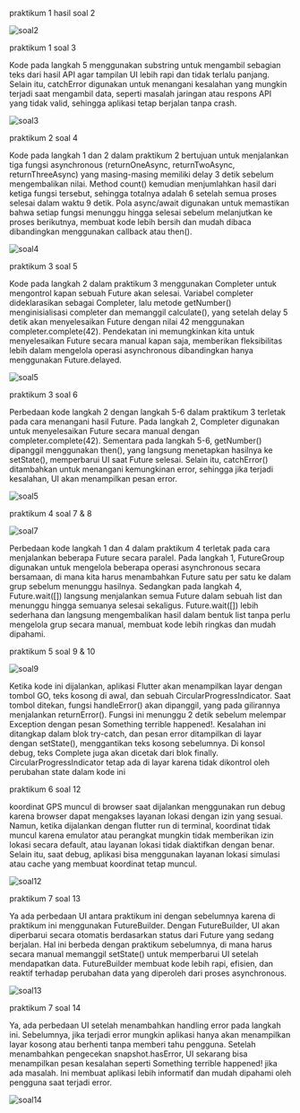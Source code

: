 praktikum 1 hasil soal 2

![soal2](lib/assets/json.png)

praktikum 1 soal 3

Kode pada langkah 5 menggunakan substring untuk mengambil sebagian teks dari hasil API agar tampilan UI lebih rapi dan tidak terlalu panjang. Selain itu, catchError digunakan untuk menangani kesalahan yang mungkin terjadi saat mengambil data, seperti masalah jaringan atau respons API yang tidak valid, sehingga aplikasi tetap berjalan tanpa crash.

![soal3](lib/assets/prak1-3.gif)

praktikum 2 soal 4

Kode pada langkah 1 dan 2 dalam praktikum 2 bertujuan untuk menjalankan tiga fungsi asynchronous (returnOneAsync, returnTwoAsync, returnThreeAsync) yang masing-masing memiliki delay 3 detik sebelum mengembalikan nilai. Method count() kemudian menjumlahkan hasil dari ketiga fungsi tersebut, sehingga totalnya adalah 6 setelah semua proses selesai dalam waktu 9 detik. Pola async/await digunakan untuk memastikan bahwa setiap fungsi menunggu hingga selesai sebelum melanjutkan ke proses berikutnya, membuat kode lebih bersih dan mudah dibaca dibandingkan menggunakan callback atau then().

![soal4](lib/assets/prak2.gif)

praktikum 3 soal 5

Kode pada langkah 2 dalam praktikum 3 menggunakan Completer untuk mengontrol kapan sebuah Future akan selesai. Variabel completer dideklarasikan sebagai Completer<int>, lalu metode getNumber() menginisialisasi completer dan memanggil calculate(), yang setelah delay 5 detik akan menyelesaikan Future dengan nilai 42 menggunakan completer.complete(42). Pendekatan ini memungkinkan kita untuk menyelesaikan Future secara manual kapan saja, memberikan fleksibilitas lebih dalam mengelola operasi asynchronous dibandingkan hanya menggunakan Future.delayed.

![soal5](lib/assets/prak3-5.gif)

praktikum 3 soal 6

Perbedaan kode langkah 2 dengan langkah 5-6 dalam praktikum 3 terletak pada cara menangani hasil Future. Pada langkah 2, Completer digunakan untuk menyelesaikan Future secara manual dengan completer.complete(42). Sementara pada langkah 5-6, getNumber() dipanggil menggunakan then(), yang langsung menetapkan hasilnya ke setState(), memperbarui UI saat Future selesai. Selain itu, catchError() ditambahkan untuk menangani kemungkinan error, sehingga jika terjadi kesalahan, UI akan menampilkan pesan error.

![soal5](lib/assets/prak3-6.gif)

praktikum 4 soal 7 & 8

![soal7](lib/assets/prak4.gif)

Perbedaan kode langkah 1 dan 4 dalam praktikum 4 terletak pada cara menjalankan beberapa Future secara paralel. Pada langkah 1, FutureGroup digunakan untuk mengelola beberapa operasi asynchronous secara bersamaan, di mana kita harus menambahkan Future satu per satu ke dalam grup sebelum menunggu hasilnya. Sedangkan pada langkah 4, Future.wait([]) langsung menjalankan semua Future dalam sebuah list dan menunggu hingga semuanya selesai sekaligus. Future.wait([]) lebih sederhana dan langsung mengembalikan hasil dalam bentuk list tanpa perlu mengelola grup secara manual, membuat kode lebih ringkas dan mudah dipahami.

praktikum 5 soal 9 & 10

![soal9](lib/assets/prak5.gif)

Ketika kode ini dijalankan, aplikasi Flutter akan menampilkan layar dengan tombol GO, teks kosong di awal, dan sebuah CircularProgressIndicator. Saat tombol ditekan, fungsi handleError() akan dipanggil, yang pada gilirannya menjalankan returnError(). Fungsi ini menunggu 2 detik sebelum melempar Exception dengan pesan Something terrible happened!. Kesalahan ini ditangkap dalam blok try-catch, dan pesan error ditampilkan di layar dengan setState(), menggantikan teks kosong sebelumnya. Di konsol debug, teks Complete juga akan dicetak dari blok finally. CircularProgressIndicator tetap ada di layar karena tidak dikontrol oleh perubahan state dalam kode ini

praktikum 6 soal 12

koordinat GPS muncul di browser saat dijalankan menggunakan run debug karena browser dapat mengakses layanan lokasi dengan izin yang sesuai. Namun, ketika dijalankan dengan flutter run di terminal, koordinat tidak muncul karena emulator atau perangkat mungkin tidak memberikan izin lokasi secara default, atau layanan lokasi tidak diaktifkan dengan benar. Selain itu, saat debug, aplikasi bisa menggunakan layanan lokasi simulasi atau cache yang membuat koordinat tetap muncul. 

![soal12](lib/assets/prak6.gif)

praktikum 7 soal 13 

Ya ada perbedaan UI antara praktikum ini dengan sebelumnya karena di praktikum ini menggunakan FutureBuilder. Dengan FutureBuilder, UI akan diperbarui secara otomatis berdasarkan status dari Future yang sedang berjalan. Hal ini berbeda dengan praktikum sebelumnya, di mana harus secara manual memanggil setState() untuk memperbarui UI setelah mendapatkan data. FutureBuilder membuat kode lebih rapi, efisien, dan reaktif terhadap perubahan data yang diperoleh dari proses asynchronous.

![soal13](lib/assets/prak7.gif)

praktikum 7 soal 14

Ya, ada perbedaan UI setelah menambahkan handling error pada langkah ini. Sebelumnya, jika terjadi error mungkin aplikasi hanya akan menampilkan layar kosong atau berhenti tanpa memberi tahu pengguna. Setelah menambahkan pengecekan snapshot.hasError, UI sekarang bisa menampilkan pesan kesalahan seperti Something terrible happened! jika ada masalah. Ini membuat aplikasi lebih informatif dan mudah dipahami oleh pengguna saat terjadi error.

![soal14](lib/assets/prak7-14.gif)

